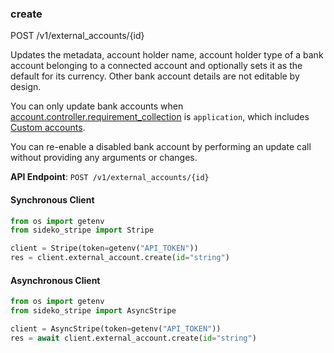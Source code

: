 
### create <a name="create"></a>
POST /v1/external_accounts/{id}

<p>Updates the metadata, account holder name, account holder type of a bank account belonging to
a connected account and optionally sets it as the default for its currency. Other bank account
details are not editable by design.</p>

<p>You can only update bank accounts when <a href="/api/accounts/object#account_object-controller-requirement_collection">account.controller.requirement_collection</a> is <code>application</code>, which includes <a href="/connect/custom-accounts">Custom accounts</a>.</p>

<p>You can re-enable a disabled bank account by performing an update call without providing any
arguments or changes.</p>

**API Endpoint**: `POST /v1/external_accounts/{id}`

#### Synchronous Client

```python
from os import getenv
from sideko_stripe import Stripe

client = Stripe(token=getenv("API_TOKEN"))
res = client.external_account.create(id="string")
```

#### Asynchronous Client

```python
from os import getenv
from sideko_stripe import AsyncStripe

client = AsyncStripe(token=getenv("API_TOKEN"))
res = await client.external_account.create(id="string")
```
